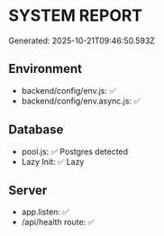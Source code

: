 # SYSTEM REPORT
Generated: 2025-10-21T09:46:50.593Z

## Environment
- backend/config/env.js: ✅
- backend/config/env.async.js: ✅

## Database
- pool.js: ✅ Postgres detected
- Lazy Init: ✅ Lazy

## Server
- app.listen: ✅
- /api/health route: ✅
